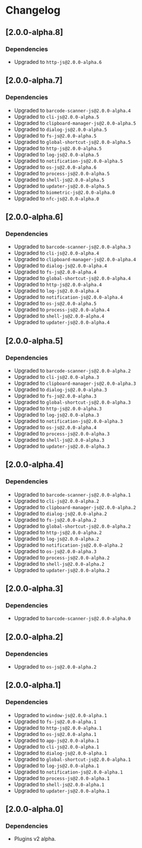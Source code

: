 # Changelog

## \[2.0.0-alpha.8]

### Dependencies

- Upgraded to `http-js@2.0.0-alpha.6`

## \[2.0.0-alpha.7]

### Dependencies

- Upgraded to `barcode-scanner-js@2.0.0-alpha.4`
- Upgraded to `cli-js@2.0.0-alpha.5`
- Upgraded to `clipboard-manager-js@2.0.0-alpha.5`
- Upgraded to `dialog-js@2.0.0-alpha.5`
- Upgraded to `fs-js@2.0.0-alpha.5`
- Upgraded to `global-shortcut-js@2.0.0-alpha.5`
- Upgraded to `http-js@2.0.0-alpha.5`
- Upgraded to `log-js@2.0.0-alpha.5`
- Upgraded to `notification-js@2.0.0-alpha.5`
- Upgraded to `os-js@2.0.0-alpha.6`
- Upgraded to `process-js@2.0.0-alpha.5`
- Upgraded to `shell-js@2.0.0-alpha.5`
- Upgraded to `updater-js@2.0.0-alpha.5`
- Upgraded to `biometric-js@2.0.0-alpha.0`
- Upgraded to `nfc-js@2.0.0-alpha.0`

## \[2.0.0-alpha.6]

### Dependencies

- Upgraded to `barcode-scanner-js@2.0.0-alpha.3`
- Upgraded to `cli-js@2.0.0-alpha.4`
- Upgraded to `clipboard-manager-js@2.0.0-alpha.4`
- Upgraded to `dialog-js@2.0.0-alpha.4`
- Upgraded to `fs-js@2.0.0-alpha.4`
- Upgraded to `global-shortcut-js@2.0.0-alpha.4`
- Upgraded to `http-js@2.0.0-alpha.4`
- Upgraded to `log-js@2.0.0-alpha.4`
- Upgraded to `notification-js@2.0.0-alpha.4`
- Upgraded to `os-js@2.0.0-alpha.5`
- Upgraded to `process-js@2.0.0-alpha.4`
- Upgraded to `shell-js@2.0.0-alpha.4`
- Upgraded to `updater-js@2.0.0-alpha.4`

## \[2.0.0-alpha.5]

### Dependencies

- Upgraded to `barcode-scanner-js@2.0.0-alpha.2`
- Upgraded to `cli-js@2.0.0-alpha.3`
- Upgraded to `clipboard-manager-js@2.0.0-alpha.3`
- Upgraded to `dialog-js@2.0.0-alpha.3`
- Upgraded to `fs-js@2.0.0-alpha.3`
- Upgraded to `global-shortcut-js@2.0.0-alpha.3`
- Upgraded to `http-js@2.0.0-alpha.3`
- Upgraded to `log-js@2.0.0-alpha.3`
- Upgraded to `notification-js@2.0.0-alpha.3`
- Upgraded to `os-js@2.0.0-alpha.4`
- Upgraded to `process-js@2.0.0-alpha.3`
- Upgraded to `shell-js@2.0.0-alpha.3`
- Upgraded to `updater-js@2.0.0-alpha.3`

## \[2.0.0-alpha.4]

### Dependencies

- Upgraded to `barcode-scanner-js@2.0.0-alpha.1`
- Upgraded to `cli-js@2.0.0-alpha.2`
- Upgraded to `clipboard-manager-js@2.0.0-alpha.2`
- Upgraded to `dialog-js@2.0.0-alpha.2`
- Upgraded to `fs-js@2.0.0-alpha.2`
- Upgraded to `global-shortcut-js@2.0.0-alpha.2`
- Upgraded to `http-js@2.0.0-alpha.2`
- Upgraded to `log-js@2.0.0-alpha.2`
- Upgraded to `notification-js@2.0.0-alpha.2`
- Upgraded to `os-js@2.0.0-alpha.3`
- Upgraded to `process-js@2.0.0-alpha.2`
- Upgraded to `shell-js@2.0.0-alpha.2`
- Upgraded to `updater-js@2.0.0-alpha.2`

## \[2.0.0-alpha.3]

### Dependencies

- Upgraded to `barcode-scanner-js@2.0.0-alpha.0`

## \[2.0.0-alpha.2]

### Dependencies

- Upgraded to `os-js@2.0.0-alpha.2`

## \[2.0.0-alpha.1]

### Dependencies

- Upgraded to `window-js@2.0.0-alpha.1`
- Upgraded to `fs-js@2.0.0-alpha.1`
- Upgraded to `http-js@2.0.0-alpha.1`
- Upgraded to `os-js@2.0.0-alpha.1`
- Upgraded to `app-js@2.0.0-alpha.1`
- Upgraded to `cli-js@2.0.0-alpha.1`
- Upgraded to `dialog-js@2.0.0-alpha.1`
- Upgraded to `global-shortcut-js@2.0.0-alpha.1`
- Upgraded to `log-js@2.0.0-alpha.1`
- Upgraded to `notification-js@2.0.0-alpha.1`
- Upgraded to `process-js@2.0.0-alpha.1`
- Upgraded to `shell-js@2.0.0-alpha.1`
- Upgraded to `updater-js@2.0.0-alpha.1`

## \[2.0.0-alpha.0]

### Dependencies

- Plugins v2 alpha.
